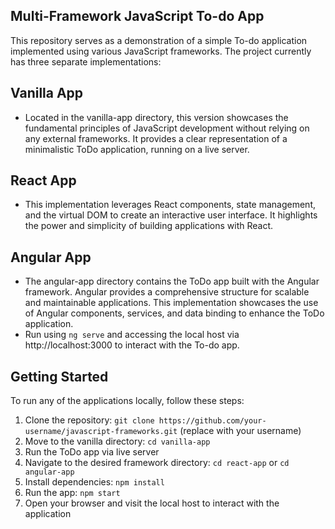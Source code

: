 ## Multi-Framework JavaScript To-do App
This repository serves as a demonstration of a simple To-do application implemented using various JavaScript frameworks. The project currently has three separate implementations:

## Vanilla App
* Located in the vanilla-app directory, this version showcases the fundamental principles of JavaScript development without relying on any external frameworks. It provides a clear representation of a minimalistic ToDo application, running on a live server.

## React App
* This implementation leverages React components, state management, and the virtual DOM to create an interactive user interface. It highlights the power and simplicity of building applications with React.

## Angular App
* The angular-app directory contains the ToDo app built with the Angular framework. Angular provides a comprehensive structure for scalable and maintainable applications. This implementation showcases the use of Angular components, services, and data binding to enhance the ToDo application.
* Run using ```ng serve``` and accessing the local host via http://localhost:3000 to interact with the To-do app.

## Getting Started
To run any of the applications locally, follow these steps:
1. Clone the repository: ```git clone https://github.com/your-username/javascript-frameworks.git``` (replace with your username)
2. Move to the vanilla directory: ``` cd vanilla-app ```
3. Run the ToDo app via live server
4. Navigate to the desired framework directory: ```cd react-app``` or ```cd angular-app```
5. Install dependencies: ``` npm install ```
8. Run the app: ``` npm start ```
9. Open your browser and visit the local host to interact with the application
 
